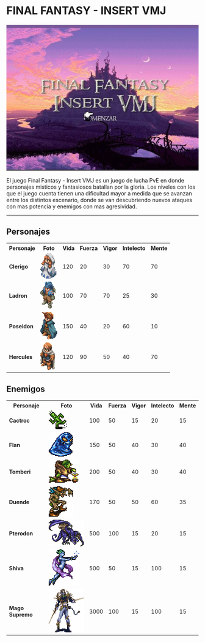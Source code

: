   # FINAL FANTASY - INSERT VMJ
  
  <p align="center">
  <img src="https://github.com/pdepviernestm/2021-objetos-tp-integrador-insert-vmj-mat/blob/main/assets/presentacion/inicioJuego.jpeg"/>
  </p>


El juego Final Fantasy - Insert VMJ es un juego de lucha PvE en donde personajes misticos y fantasiosos batallan por la gloria. Los niveles con los que el juego cuenta tienen una dificultad mayor a medida que se avanzan entre los distintos escenario, donde se van descubriendo nuevos ataques con mas potencia y enemigos con mas agresividad.     
 ***
## Personajes

<table>
 <tr>
    <th>Personaje</th>
    <th>Foto</th>
    <th>Vida</th>
    <th>Fuerza</th>
   <th>Vigor</th>
   <th>Intelecto</th>
   <th>Mente</th>
  </tr>
  <tr>
    <td><b>Clerigo</b></td>
    <td><img src="../assets/personajes/WhiteMage2F-SW.gif"/></td>
    <td>120</td>
    <td>20</td>
    <td>30</td>
    <td>70</td>
    <td>70</td>
  </tr>
  <tr>
    <td><b>Ladron</b></td>
    <td><img src="../assets/personajes/Thief2M-SW.gif"/></td>
    <td>100</td>
    <td>70</td>
    <td>70</td>
    <td>25</td>
    <td>30</td>
  </tr>
  <tr>
    <td><b>Poseidon</b></td>
    <td><img src="../assets/personajes/Summoner2M-SW.gif"/></td>
    <td>150</td>
    <td>40</td>
    <td>20</td>
    <td>60</td>
    <td>10</td>
  </tr>
  <tr>
    <td><b>Hercules</b></td>
    <td><img src="../assets/personajes/Knight3M-SW.gif"/></td>
    <td>120</td>
    <td>90</td>
    <td>50</td>
    <td>40</td>
    <td>70</td>
  </tr>
</table>

  

## Enemigos 
<table>
 <tr>
    <th>Personaje</th>
    <th>Foto</th>
    <th>Vida</th>
    <th>Fuerza</th>
   <th>Vigor</th>
   <th>Intelecto</th>
   <th>Mente</th>
  </tr>
  <tr>
    <td><b>Cactroc</b></td>
    <td><img src="../assets/enemigos/Cactrot.gif"/></td>
    <td>100</td>
    <td>50</td>
    <td>15</td>
    <td>20</td>
    <td>15</td>
  </tr>
  <tr>
    <td><b>Flan</b></td>
    <td><img src="../assets/enemigos/Flan.gif"/></td>
    <td>150</td>
    <td>50</td>
    <td>40</td>
    <td>30</td>
    <td>40</td>
  </tr>
  <tr>
    <td><b>Tomberi</b></td>
    <td><img src="../assets/enemigos/Tonberry.gif"/></td>
    <td>200</td>
    <td>50</td>
    <td>40</td>
    <td>30</td>
    <td>40</td>
  </tr>
  <tr>
    <td><b>Duende</b></td>
    <td><img src="../assets/enemigos/Goblin2.gif"/></td>
    <td>170</td>
    <td>50</td>
    <td>50</td>
    <td>60</td>
    <td>35</td>
  </tr>
   <tr>
    <td><b>Pterodon</b></td>
    <td><img src="../assets/enemigos/Pterodon.gif"/></td>
    <td>500</td>
    <td>100</td>
    <td>15</td>
    <td>20</td>
    <td>15</td>
  </tr>
   <tr>
    <td><b>Shiva</b></td>
    <td><img src="../assets/enemigos/12-Shiva.gif"/></td>
    <td>500</td>
    <td>50</td>
    <td>15</td>
    <td>100</td>
    <td>15</td>
  </tr>
  <tr>
    <td><b>Mago Supremo</b></td>
    <td><img src="../assets/enemigos/32-Mage-Master.gif"/></td>
    <td>3000</td>
    <td>100</td>
    <td>15</td>
    <td>100</td>
    <td>15</td>
  </tr>
</table>





